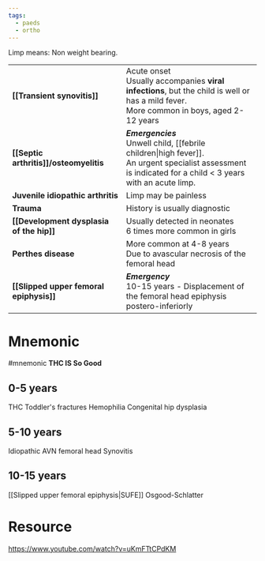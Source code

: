 ```yaml
---
tags:
  - paeds
  - ortho
---
```

Limp means: Non weight bearing. 

|                                          |                                                                                                                                                                 |
| ---------------------------------------- | --------------------------------------------------------------------------------------------------------------------------------------------------------------- |
| **[[Transient synovitis]]**              | Acute onset  <br>Usually accompanies **viral infections**, but the child is well or has a mild fever. <br>More common in boys, aged 2-12 years                  |
| **[[Septic arthritis]]/osteomyelitis**   | ***Emergencies***<br>Unwell child, [[febrile children\|high fever]]. <br>An urgent specialist assessment is indicated for a child < 3 years with an acute limp. |
| **Juvenile idiopathic arthritis**        | Limp may be painless                                                                                                                                            |
| **Trauma**                               | History is usually diagnostic                                                                                                                                   |
| **[[Development dysplasia of the hip]]** | Usually detected in neonates  <br>6 times more common in girls                                                                                                  |
| **Perthes disease**                      | More common at 4-8 years  <br>Due to avascular necrosis of the femoral head                                                                                     |
| **[[Slipped upper femoral epiphysis]]**  | ***Emergency***<br>10-15 years - Displacement of the femoral head epiphysis postero-inferiorly                                                                  |
# Mnemonic 
#mnemonic
**THC IS So Good**
## 0-5 years
THC
Toddler's fractures
Hemophilia
Congenital hip dysplasia

## 5-10 years
Idiopathic AVN femoral head
Synovitis

## 10-15 years
[[Slipped upper femoral epiphysis|SUFE]]
Osgood-Schlatter

# Resource
https://www.youtube.com/watch?v=uKmFTtCPdKM 